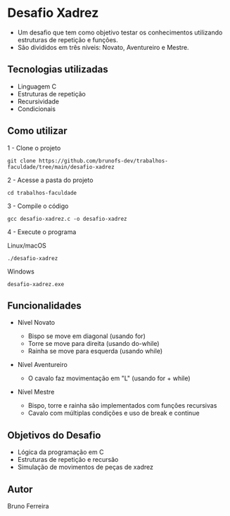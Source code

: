 # Desafio Xadrez

- Um desafio que tem como objetivo testar os conhecimentos utilizando estruturas de repetição e funções.
- São divididos em três níveis: Novato, Aventureiro e Mestre.

## Tecnologias utilizadas
-  Linguagem C
- Estruturas de repetição
- Recursividade
- Condicionais

## Como utilizar

1 - Clone o projeto
```
git clone https://github.com/brunofs-dev/trabalhos-faculdade/tree/main/desafio-xadrez

```

2 - Acesse a pasta do projeto
```
cd trabalhos-faculdade

```

3 - Compile o código
```
gcc desafio-xadrez.c -o desafio-xadrez 
```

4 - Execute o programa

Linux/macOS

```
./desafio-xadrez
```

Windows

```
desafio-xadrez.exe
```

## Funcionalidades
- Nível Novato
  - Bispo se move em diagonal (usando for)
  - Torre se move para direita (usando do-while)
  - Rainha se move para esquerda (usando while)

- Nível Aventureiro
  - O cavalo faz movimentação em "L" (usando for + while)

- Nível Mestre
  - Bispo, torre e rainha são implementados com funções recursivas
  - Cavalo com múltiplas condições e uso de break e continue  

## Objetivos do Desafio
- Lógica da programação em C
- Estruturas de repetição e recursão
- Simulação de movimentos de peças de xadrez

## Autor
Bruno Ferreira
